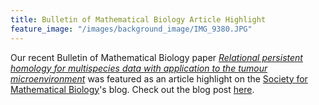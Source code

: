 ```yaml
---
title: Bulletin of Mathematical Biology Article Highlight
feature_image: "/images/background_image/IMG_9380.JPG"
---
```


Our recent Bulletin of Mathematical Biology paper [*Relational persistent homology for multispecies data with application to the tumour microenvironment*](https://link.springer.com/article/10.1007/s11538-024-01353-6) was featured as an article highlight on the [Society for Mathematical Biology](https://www.smb.org/)'s blog. Check out the blog post [here](https://www.smb.org/news/13420803).

